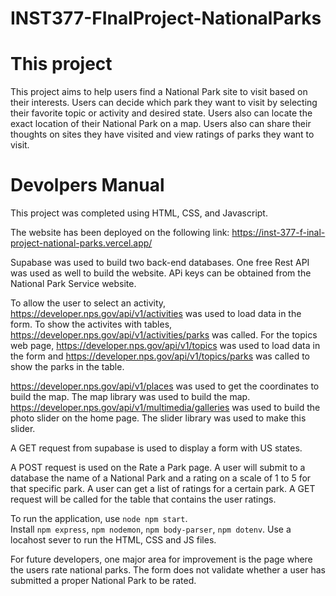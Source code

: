 # INST377-FInalProject-NationalParks

# This project 
This project aims to help users find a National Park site to visit based on their interests. Users can decide which park they want to visit by selecting their favorite topic or activity and desired state. Users also can locate the exact location of their National Park on a map. Users also can share their thoughts on sites they have visited and view ratings of parks they want to visit.


# Devolpers Manual

This project was completed using HTML, CSS, and Javascript. 

The website has been deployed on the following link:
<a href= https://inst-377-f-inal-project-national-parks.vercel.app/ >
 https://inst-377-f-inal-project-national-parks.vercel.app/ </a>

 Supabase was used to build two back-end databases. One free Rest API was used as well to build the website.
 APi keys can be obtained from the National Park Service website.

 To allow the user to select an activity, <a href = https://developer.nps.gov/api/v1/activities> https://developer.nps.gov/api/v1/activities <a> was used to load data in the form. To show the activites with tables, <a href =https://developer.nps.gov/api/v1/activities/parks> https://developer.nps.gov/api/v1/activities/parks</a> was called. For the topics web page, <a href = https://developer.nps.gov/api/v1/topics> https://developer.nps.gov/api/v1/topics <a> was used to load data in the form and <a href =https://developer.nps.gov/api/v1/topics/parks> https://developer.nps.gov/api/v1/topics/parks</a> was called to show the parks in the table.

<a href = https://developer.nps.gov/api/v1/places> https://developer.nps.gov/api/v1/places </a> was used to get the coordinates to build the map. The map library was used to build the map.
<a href =  https://developer.nps.gov/api/v1/multimedia/galleries> https://developer.nps.gov/api/v1/multimedia/galleries </a> was used to build the photo slider on the home page. The slider library was used to make this slider.

A GET request from supabase is used to display a form with US states.

A POST request is used on the Rate a Park page. A user will submit to a database the name of a National Park and a rating on a scale of 1 to 5 for that specific park. A user can get a list of ratings for a certain park. A GET request will be called for the table that contains the user ratings.

To run the application, use `node npm start`.\
Install `npm express`, `npm nodemon`, `npm body-parser`, `npm dotenv`. Use a locahost sever to run the HTML, CSS and JS files.

For future developers, one major area for improvement is the page where the users rate national parks. The form does not validate whether a user has submitted a proper National Park to be rated.











